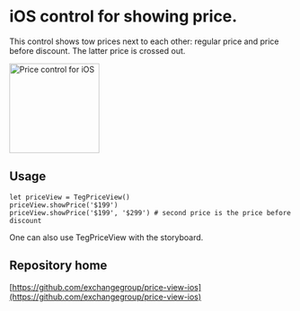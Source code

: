 # iOS control for showing price.

This control shows tow prices next to each other: regular price and price before discount.
The latter price is crossed out.

<img src='https://dl.dropboxusercontent.com/u/11143285/bikeexchange/github_images/price-view-ios-screenshot.png' width='160' alt='Price control for iOS'>

 
## Usage

```
let priceView = TegPriceView()
priceView.showPrice('$199')
priceView.showPrice('$199', '$299') # second price is the price before discount
```

One can also use TegPriceView with the storyboard.

## Repository home

[https://github.com/exchangegroup/price-view-ios](https://github.com/exchangegroup/price-view-ios)
